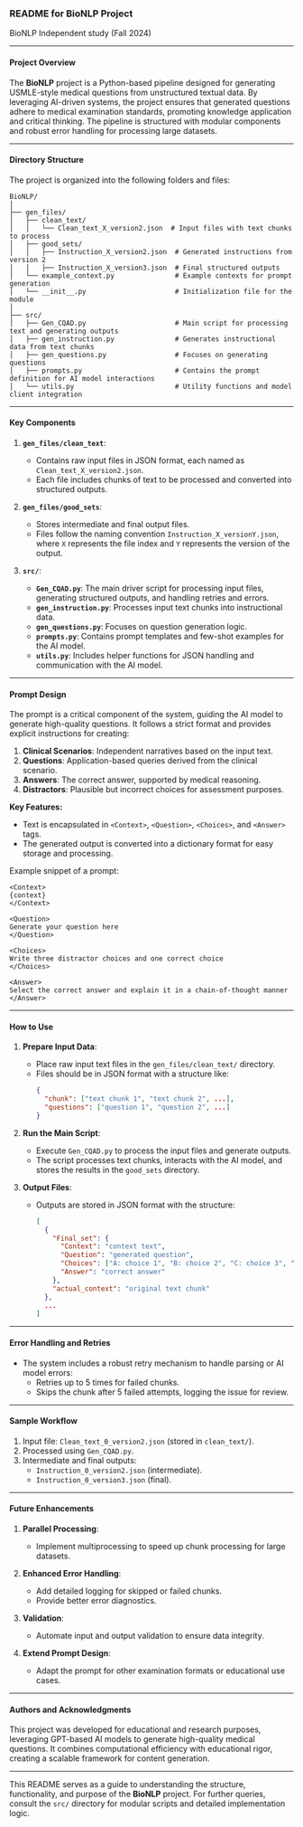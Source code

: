 ### README for BioNLP Project
BioNLP Independent study (Fall 2024)

---

#### **Project Overview**
The **BioNLP** project is a Python-based pipeline designed for generating USMLE-style medical questions from unstructured textual data. By leveraging AI-driven systems, the project ensures that generated questions adhere to medical examination standards, promoting knowledge application and critical thinking. The pipeline is structured with modular components and robust error handling for processing large datasets.

---

#### **Directory Structure**

The project is organized into the following folders and files:

```
BioNLP/
│
├── gen_files/
│   ├── clean_text/
│   │   └── Clean_text_X_version2.json  # Input files with text chunks to process
│   ├── good_sets/
│   │   ├── Instruction_X_version2.json  # Generated instructions from version 2
│   │   ├── Instruction_X_version3.json  # Final structured outputs
│   └── example_context.py               # Example contexts for prompt generation
│   └── __init__.py                      # Initialization file for the module
│
├── src/
│   ├── Gen_CQAD.py                      # Main script for processing text and generating outputs
│   ├── gen_instruction.py               # Generates instructional data from text chunks
│   ├── gen_questions.py                 # Focuses on generating questions
│   ├── prompts.py                       # Contains the prompt definition for AI model interactions
│   └── utils.py                         # Utility functions and model client integration
```

---

#### **Key Components**

1. **`gen_files/clean_text`**:
   - Contains raw input files in JSON format, each named as `Clean_text_X_version2.json`.
   - Each file includes chunks of text to be processed and converted into structured outputs.

2. **`gen_files/good_sets`**:
   - Stores intermediate and final output files.
   - Files follow the naming convention `Instruction_X_versionY.json`, where `X` represents the file index and `Y` represents the version of the output.

3. **`src/`**:
   - **`Gen_CQAD.py`**: The main driver script for processing input files, generating structured outputs, and handling retries and errors.
   - **`gen_instruction.py`**: Processes input text chunks into instructional data.
   - **`gen_questions.py`**: Focuses on question generation logic.
   - **`prompts.py`**: Contains prompt templates and few-shot examples for the AI model.
   - **`utils.py`**: Includes helper functions for JSON handling and communication with the AI model.

---

#### **Prompt Design**

The prompt is a critical component of the system, guiding the AI model to generate high-quality questions. It follows a strict format and provides explicit instructions for creating:

1. **Clinical Scenarios**: Independent narratives based on the input text.
2. **Questions**: Application-based queries derived from the clinical scenario.
3. **Answers**: The correct answer, supported by medical reasoning.
4. **Distractors**: Plausible but incorrect choices for assessment purposes.

**Key Features:**
- Text is encapsulated in `<Context>`, `<Question>`, `<Choices>`, and `<Answer>` tags.
- The generated output is converted into a dictionary format for easy storage and processing.

Example snippet of a prompt:

```plaintext
<Context>
{context}
</Context>

<Question>
Generate your question here
</Question>

<Choices>
Write three distractor choices and one correct choice
</Choices>

<Answer>
Select the correct answer and explain it in a chain-of-thought manner
</Answer>
```

---

#### **How to Use**

1. **Prepare Input Data**:
   - Place raw input text files in the `gen_files/clean_text/` directory.
   - Files should be in JSON format with a structure like:
     ```json
     {
       "chunk": ["text chunk 1", "text chunk 2", ...],
       "questions": ["question 1", "question 2", ...]
     }
     ```

2. **Run the Main Script**:
   - Execute `Gen_CQAD.py` to process the input files and generate outputs.
   - The script processes text chunks, interacts with the AI model, and stores the results in the `good_sets` directory.

3. **Output Files**:
   - Outputs are stored in JSON format with the structure:
     ```json
     [
       {
         "Final_set": {
           "Context": "context text",
           "Question": "generated question",
           "Choices": ["A: choice 1", "B: choice 2", "C: choice 3", "D: choice 4"],
           "Answer": "correct answer"
         },
         "actual_context": "original text chunk"
       },
       ...
     ]
     ```

---

#### **Error Handling and Retries**

- The system includes a robust retry mechanism to handle parsing or AI model errors:
  - Retries up to 5 times for failed chunks.
  - Skips the chunk after 5 failed attempts, logging the issue for review.

---

#### **Sample Workflow**

1. Input file: `Clean_text_0_version2.json` (stored in `clean_text/`).
2. Processed using `Gen_CQAD.py`.
3. Intermediate and final outputs:
   - `Instruction_0_version2.json` (intermediate).
   - `Instruction_0_version3.json` (final).

---

#### **Future Enhancements**

1. **Parallel Processing**:
   - Implement multiprocessing to speed up chunk processing for large datasets.

2. **Enhanced Error Handling**:
   - Add detailed logging for skipped or failed chunks.
   - Provide better error diagnostics.

3. **Validation**:
   - Automate input and output validation to ensure data integrity.

4. **Extend Prompt Design**:
   - Adapt the prompt for other examination formats or educational use cases.

---

#### **Authors and Acknowledgments**
This project was developed for educational and research purposes, leveraging GPT-based AI models to generate high-quality medical questions. It combines computational efficiency with educational rigor, creating a scalable framework for content generation.

--- 

This README serves as a guide to understanding the structure, functionality, and purpose of the **BioNLP** project. For further queries, consult the `src/` directory for modular scripts and detailed implementation logic.